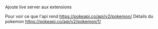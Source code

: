 Ajoute live server aux extensions

Pour voir ce que l'api rend
https://pokeapi.co/api/v2/pokemon/
Détails du pokemon
https://pokeapi.co/api/v2/pokemon/1/

